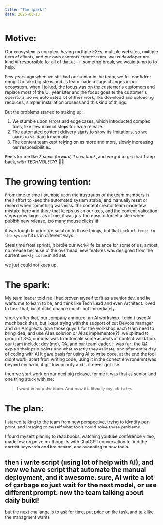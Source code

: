 ```yaml
---
title: "The spark!"
date: 2025-06-13
---
```


# Motive:
Our ecosystem is complex. having multiple EXEs, multiple websites, multiple tiers of clients, and our own contents creator team. we us developer are kind of responsible for all of that at - if somethig break, we would jump to to help.

Few years ago when we still had our senior in the team, we felt confident enoght to take big steps and as team made a huge changes in our ecosystem. when I joined, the focus was on the custemer's customers and replace most of the UI. year later and the focus goes to the customer's operators, so we automated lot of their work,
like download and uploading recouces, simpler installation prosess and this kind of things.


But the problems started to staking up:

1. We stumble upon errors and edge cases, which introducted complex fixes, like new manual steps for each release.
2. The automated content delivery starts to show its limitations, so we starts to validate it manually.
3. The content team kept relying on us more and more, slowly increasing our responsibilities.

Feels for me like *2 steps forward, 1 step back*, and we got to get that 1 step back, *with TECHNOLEGY!* 🧑‍💻

# The growing tention:
From time to time I stumble upon the frustration of the team members in their effort to keep the automated system stable, and manually reset or resend when something was miss. the content creator team made few mistake here and there that keeps us on our toes, and the content validation steps grow larger.
as of me, it was just too easy to forget a step when publish new release, too many mouse clicks 😣

it was tough to prioritize solution to those things, but that `Lack of trust in the system` hit us in different ways:

Steal time from sprints, it broke our work-life balance for some of us, almost no release because of the overhead, new features was designed from the current `weekly issue` mind set.

we just could not keep up.


# The spark:
My team leader told me I had proven myself to fit as a senior dev, and he wants me to learn to be, and think like Tech Lead and even Architect.
loved to hear that, but it didnt change much, not immediately.

shortly after that, our company annouce: an AI workshop.
I didn't used AI much back then, but i kept trying with the support of out Devops manager and our Arcgitects (love those guys!). for the workshop each team need to bring idea, and use AI as solution or AI as implementor(?).
we splitted to group of 3-4, our idea was to automate some aspects of content validation.
our team include: dev (me), QA, and our team leader. it was fun, the QA explain their pain points and what exactly they validate, and after entire day of coding with AI it gave basis for using AI to write code.
at the end the tool didnt work, apart from writing code, using it in the correct environemnt was beyond my hand, it got low priority and... it never got use.

then we start work on our next big release, for me it was first as senior, and one thing stuck with me:
> I want to help the team. And now it’s literally my job to try.

# The plan:
I started talking to the team from new perspective, trying to identify pain point, and imaging to myself what tools could solve those problems.

I found myselft planing to read books, watching youtube conference video, made few organize my thoughts with ChatGPT conversation to find the correct keywords and brainstorm, and avocating to new tools.

then i write script (using lot of help with AI), and now we have script that automate the manual deployment, and it awesome. sure, AI write a lot of garbage so just wait for the next model, or use different prompt.
now the team talking about daily build! 
---

but the next challange is to ask for time, put price on the task, and talk like the managment wants.
